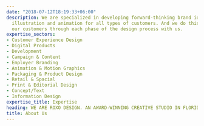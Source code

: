 ```yaml
---
date: "2018-07-12T18:19:33+06:00"
description: We are specialized in developing forward-thinking brand identities, websites,
  illustration and animation for all types of customers. And we do this by bringing
  our customers through each phase of the design process with us.
expertise_sectors:
- Customer Experience Design
- Digital Products
- Development
- Campaign & Content
- Employer Branding
- Animation & Motion Graphics
- Packaging & Product Design
- Retail & Spacial
- Print & Editorial Design
- Concept/Text
- Information Design
expertise_title: Expertise
heading: WE ARE ROXO DESIGN. AN AWARD-WINNING CREATIVE STUDIO IN FLORIDA.
title: About Us
---
```

